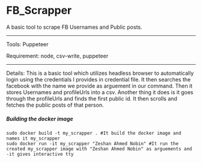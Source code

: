 # FB_Scrapper
A basic tool to scrape FB Usernames and Public posts.


-----------------
Tools: Puppeteer

Requirement: node, csv-write, puppeteer

----------------
Details:
This is a basic tool which utilizes headless browser to automatically login using the credentials I provides in credential file. It then searches the facebook with the name we provide as arguement in our command. Then it stores Usernames and profileUrls into a csv. Another thing it does is it goes through the profileUrls and finds the first public id. It then scrolls and fetches the public posts of that person. 


##### Building the docker image

```
sudo docker build -t my_scrapper . #It build the docker image and names it my_scrapper 
sudo docker run -it my_scrapper "Zeshan Ahmed Nobin" #It run the created my_scrapper image with "Zeshan Ahmed Nobin" as arguements and -it gives interactive tty

```